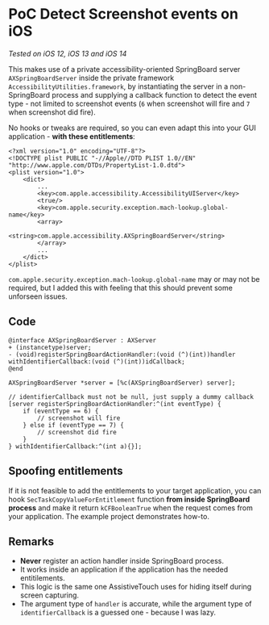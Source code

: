 # PoC Detect Screenshot events on iOS

_Tested on iOS 12, iOS 13 and iOS 14_

This makes use of a private accessibility-oriented SpringBoard server `AXSpringBoardServer` inside the private framework `AccessibilityUtilities.framework`, by instantiating the server in a non-SpringBoard process and supplying a callback function to detect the event type - not limited to screenshot events (`6` when screenshot will fire and `7` when screenshot did fire).

No hooks or tweaks are required, so you can even adapt this into your GUI application - **with these entitlements**:

```
<?xml version="1.0" encoding="UTF-8"?>
<!DOCTYPE plist PUBLIC "-//Apple//DTD PLIST 1.0//EN" "http://www.apple.com/DTDs/PropertyList-1.0.dtd">
<plist version="1.0">
	<dict>
        ...
		<key>com.apple.accessibility.AccessibilityUIServer</key>
		<true/>
		<key>com.apple.security.exception.mach-lookup.global-name</key>
		<array>
			<string>com.apple.accessibility.AXSpringBoardServer</string>
		</array>
		...
	</dict>
</plist>
```

`com.apple.security.exception.mach-lookup.global-name` may or may not be required, but I added this with feeling that this should prevent some unforseen issues.

## Code

```
@interface AXSpringBoardServer : AXServer
+ (instancetype)server;
- (void)registerSpringBoardActionHandler:(void (^)(int))handler withIdentifierCallback:(void (^)(int))idCallback;
@end

AXSpringBoardServer *server = [%c(AXSpringBoardServer) server];

// identifierCallback must not be null, just supply a dummy callback
[server registerSpringBoardActionHandler:^(int eventType) {
    if (eventType == 6) {
        // screenshot will fire
    } else if (eventType == 7) {
        // screenshot did fire
    }
} withIdentifierCallback:^(int a){}];
```

## Spoofing entitlements

If it is not feasible to add the entitlements to your target application, you can hook `SecTaskCopyValueForEntitlement` function **from inside SpringBoard process** and make it return `kCFBooleanTrue` when the request comes from your application. The example project demonstrates how-to.

## Remarks
- **Never** register an action handler inside SpringBoard process.
- It works inside an application if the application has the needed entitilements.
- This logic is the same one AssistiveTouch uses for hiding itself during screen capturing.
- The argument type of `handler` is accurate, while the argument type of `identifierCallback` is a guessed one - because I was lazy.
